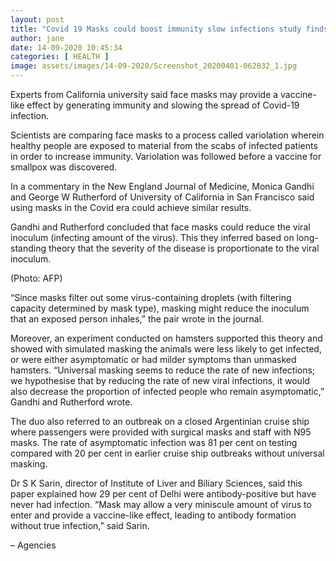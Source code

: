```yaml
---
layout: post
title: "Covid 19 Masks could boost immunity slow infections study finds Kashmir Today"
author: jane 
date: 14-09-2020 10:45:34 
categories: [ HEALTH ] 
image: assets/images/14-09-2020/Screenshot_20200401-062832_1.jpg
---
```

Experts from California university said face masks may provide a vaccine-like effect by generating immunity and slowing the spread of Covid-19 infection.

Scientists are comparing face masks to a process called variolation wherein healthy people are exposed to material from the scabs of infected patients in order to increase immunity. Variolation was followed before a vaccine for smallpox was discovered.

In a commentary in the New England Journal of Medicine, Monica Gandhi and George W Rutherford of University of California in San Francisco said using masks in the Covid era could achieve similar results.

Gandhi and Rutherford concluded that face masks could reduce the viral inoculum (infecting amount of the virus). This they inferred based on long-standing theory that the severity of the disease is proportionate to the viral inoculum.

(Photo: AFP)

“Since masks filter out some virus-containing droplets (with filtering capacity determined by mask type), masking might reduce the inoculum that an exposed person inhales,” the pair wrote in the journal.

Moreover, an experiment conducted on hamsters supported this theory and showed with simulated masking the animals were less likely to get infected, or were either asymptomatic or had milder symptoms than unmasked hamsters. “Universal masking seems to reduce the rate of new infections; we hypothesise that by reducing the rate of new viral infections, it would also decrease the proportion of infected people who remain asymptomatic,” Gandhi and Rutherford wrote.

The duo also referred to an outbreak on a closed Argentinian cruise ship where passengers were provided with surgical masks and staff with N95 masks. The rate of asymptomatic infection was 81 per cent on testing compared with 20 per cent in earlier cruise ship outbreaks without universal masking.

Dr S K Sarin, director of Institute of Liver and Biliary Sciences, said this paper explained how 29 per cent of Delhi were antibody-positive but have never had infection. “Mask may allow a very miniscule amount of virus to enter and provide a vaccine-like effect, leading to antibody formation without true infection,” said Sarin.

– Agencies
